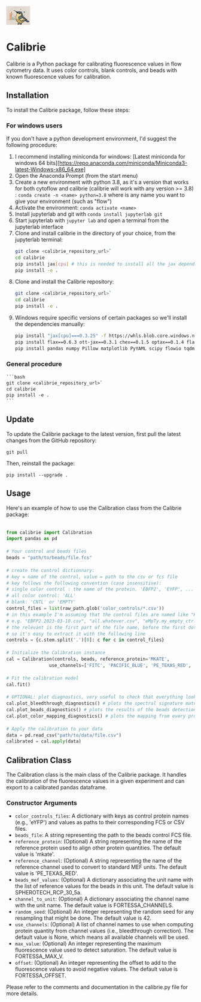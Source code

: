 <img src="docs/logo_sd.png" alt="calibrie logo" width="64">

# Calibrie

Calibrie is a Python package for calibrating fluorescence values in flow cytometry data. 
It uses color controls, blank controls, and beads with known fluorescence values for calibration.

## Installation

To install the Calibrie package, follow these steps:

### For windows users
If you don't have a python development environment, I'd suggest the following procedure:

1. I recommend installing miniconda for windows: [Latest miniconda for windows 64 bits][https://repo.anaconda.com/miniconda/Miniconda3-latest-Windows-x86_64.exe]
2. Open the Anaconda Prompt (from the start menu)
3. Create a new environment with python 3.8, as it's a version  that works for both cytoflow and calibrie (calibrie will work with any version >= 3.8) :
   `conda create -n <name> python=3.8` where <name> is any name you want to give your environment (such as "flow")
5. Activate the environment: `conda activate <name>`
6. Install jupyterlab and git with `conda install jupyterlab git`
7. Start jupyterlab with `jupyter lab` and open a terminal from the jupyterlab interface
8. Clone and install calibrie in the directory of your choice, from the jupyterlab terminal:
	```bash
	git clone <calibrie_repository_url>`
	cd calibrie
	pip install jax[cpu] # this is needed to install all the jax dependencies
	pip install -e .
	```
9. Clone and install the Calibrie repository:
	```bash
	git clone <calibrie_repository_url>`
	cd calibrie
	pip install -e .
	```
10. Windows require specific versions of certain packages so we'll install the dependencies manually:
	```bash
	pip install "jax[cpu]===0.3.25" -f https://whls.blob.core.windows.net/unstable/index.html --use-deprecated legacy-resolver
	pip install flax==0.6.3 ott-jax==0.3.1 chex==0.1.5 optax==0.1.4 flax==0.6.3 orbax==0.0.15 --no-deps
	pip install pandas numpy Pillow matplotlib PyYAML scipy flowio tqdm
	```
	

### General procedure
	```bash
	git clone <calibrie_repository_url>`
	cd calibrie
	pip install -e .
	```

## Update

To update the Calibrie package to the latest version, first pull the latest changes from the GitHub repository:

```
git pull
```

Then, reinstall the package:

```
pip install --upgrade .
```

## Usage

Here's an example of how to use the Calibration class from the Calibrie package:

```python

from calibrie import Calibration
import pandas as pd

# Your control and beads files
beads = "path/to/beads/file.fcs"

# create the control dictionnary:
# key = name of the control, value = path to the csv or fcs file
# key follows the following convention (case insensitive):
# single color control : the name of the protein. 'EBFP2', 'EYFP', ...
# all color control: 'ALL'
# blank: 'CNTL' or 'EMPTY'
control_files = list(raw_path.glob('color_controls/*.csv'))
# in this example I'm assuming that the control files are named like "KEY.blablabla.csv"
# e.g. "EBFP2.2023-03-10.csv", "all.whatever.csv", "eMpTy.my_empty_ctrl.csv"
# the relevant is the first part of the file name, before the first dot
# so it's easy to extract it with the following line
controls = {c.stem.split('.')[0]: c for c in control_files}

# Initialize the Calibration instance
cal = Calibration(controls, beads, reference_protein='MKATE', 
				use_channels=['FITC', 'PACIFIC_BLUE', 'PE_TEXAS_RED', 'APC_ALEXA_700'])

# Fit the calibration model
cal.fit()

# OPTIONAL: plot diagnostics, very useful to check that everything looks right
cal.plot_bleedthrough_diagnostics() # plots the spectral signature matrix
cal.plot_beads_diagnostics() # plots the results of the beads detection, assignment and calibration steps
cal.plot_color_mapping_diagnostics() # plots the mapping from every protein to the reference one

# Apply the calibration to your data
data = pd.read_csv("path/to/data/file.csv")
calibrated = cal.apply(data)
```

## Calibration Class

The Calibration class is the main class of the Calibrie package. It handles the calibration of the fluorescence values in a given experiment and can export to a calibrated pandas dataframe.

### Constructor Arguments
- `color_controls_files`: A dictionary with keys as control protein names (e.g., 'eYFP') and values as paths to their corresponding FCS or CSV files.
- `beads_file`: A string representing the path to the beads control FCS file.
- `reference_protein`: (Optional) A string representing the name of the reference protein used to align other protein quantities. The default value is 'mkate'.
- `reference_channel`: (Optional) A string representing the name of the reference channel used to convert to standard MEF units. The default value is 'PE_TEXAS_RED'.
- `beads_mef_values`: (Optional) A dictionary associating the unit name with the list of reference values for the beads in this unit. The default value is SPHEROTECH_RCP_30_5a.
- `channel_to_unit`: (Optional) A dictionary associating the channel name with the unit name. The default value is FORTESSA_CHANNELS.
- `random_seed`: (Optional) An integer representing the random seed for any resampling that might be done. The default value is 42.
- `use_channels`: (Optional) A list of channel names to use when computing protein quantity from channel values (i.e., bleedthrough correction). The default value is None, which means all available channels will be used.
- `max_value`: (Optional) An integer representing the maximum fluorescence value used to detect saturation. The default value is FORTESSA_MAX_V.
- `offset`: (Optional) An integer representing the offset to add to the fluorescence values to avoid negative values. The default value is FORTESSA_OFFSET.


Please refer to the comments and documentation in the calibrie.py file for more details.
